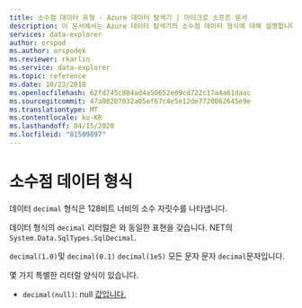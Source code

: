 ```yaml
---
title: 소수점 데이터 유형 - Azure 데이터 탐색기 | 마이크로 소프트 문서
description: 이 문서에서는 Azure 데이터 탐색기의 소수점 데이터 형식에 대해 설명합니다.
services: data-explorer
author: orspod
ms.author: orspodek
ms.reviewer: rkarlin
ms.service: data-explorer
ms.topic: reference
ms.date: 10/23/2018
ms.openlocfilehash: 62fd745c804ad4a50652e09cd722c17a4a61daac
ms.sourcegitcommit: 47a002b7032a05ef67c4e5e12de7720062645e9e
ms.translationtype: MT
ms.contentlocale: ko-KR
ms.lasthandoff: 04/15/2020
ms.locfileid: "81509897"
---
```

# <a name="the-decimal-data-type"></a>소수점 데이터 형식

데이터 `decimal` 형식은 128비트 너비의 소수 자릿수를 나타냅니다.

데이터 형식의 `decimal` 리터럴은 와 동일한 표현을 갖습니다. NET의 `System.Data.SqlTypes.SqlDecimal`.

`decimal(1.0)`및 `decimal(0.1)` `decimal(1e5)` 모든 문자 문자 `decimal`문자입니다.

몇 가지 특별한 리터럴 양식이 있습니다.
* `decimal(null)`: null [값입니다.](null-values.md)